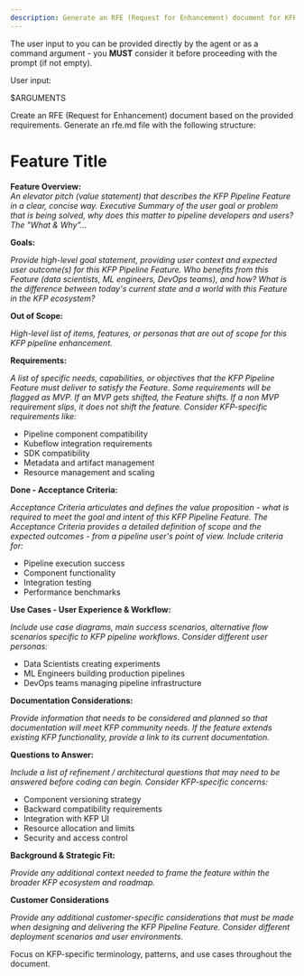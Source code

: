 ```yaml
---
description: Generate an RFE (Request for Enhancement) document for KFP pipeline features.
---
```


The user input to you can be provided directly by the agent or as a command argument - you **MUST** consider it before proceeding with the prompt (if not empty).

User input:

$ARGUMENTS

Create an RFE (Request for Enhancement) document based on the provided requirements. Generate an rfe.md file with the following structure:

# Feature Title

**Feature Overview:**  
*An elevator pitch (value statement) that describes the KFP Pipeline Feature in a clear, concise way. Executive Summary of the user goal or problem that is being solved, why does this matter to pipeline developers and users? The "What & Why"...*

**Goals:**

*Provide high-level goal statement, providing user context and expected user outcome(s) for this KFP Pipeline Feature. Who benefits from this Feature (data scientists, ML engineers, DevOps teams), and how? What is the difference between today's current state and a world with this Feature in the KFP ecosystem?*

**Out of Scope:**

*High-level list of items, features, or personas that are out of scope for this KFP pipeline enhancement.*

**Requirements:**

*A list of specific needs, capabilities, or objectives that the KFP Pipeline Feature must deliver to satisfy the Feature. Some requirements will be flagged as MVP. If an MVP gets shifted, the Feature shifts. If a non MVP requirement slips, it does not shift the feature. Consider KFP-specific requirements like:*
- Pipeline component compatibility
- Kubeflow integration requirements
- SDK compatibility
- Metadata and artifact management
- Resource management and scaling

**Done - Acceptance Criteria:**

*Acceptance Criteria articulates and defines the value proposition - what is required to meet the goal and intent of this KFP Pipeline Feature. The Acceptance Criteria provides a detailed definition of scope and the expected outcomes - from a pipeline user's point of view. Include criteria for:*
- Pipeline execution success
- Component functionality
- Integration testing
- Performance benchmarks

**Use Cases - User Experience & Workflow:**

*Include use case diagrams, main success scenarios, alternative flow scenarios specific to KFP pipeline workflows. Consider different user personas:*
- Data Scientists creating experiments
- ML Engineers building production pipelines
- DevOps teams managing pipeline infrastructure

**Documentation Considerations:**

*Provide information that needs to be considered and planned so that documentation will meet KFP community needs. If the feature extends existing KFP functionality, provide a link to its current documentation.*

**Questions to Answer:**

*Include a list of refinement / architectural questions that may need to be answered before coding can begin. Consider KFP-specific concerns:*
- Component versioning strategy
- Backward compatibility requirements
- Integration with KFP UI
- Resource allocation and limits
- Security and access control

**Background & Strategic Fit:**

*Provide any additional context needed to frame the feature within the broader KFP ecosystem and roadmap.*

**Customer Considerations**

*Provide any additional customer-specific considerations that must be made when designing and delivering the KFP Pipeline Feature. Consider different deployment scenarios and user environments.*

Focus on KFP-specific terminology, patterns, and use cases throughout the document.
